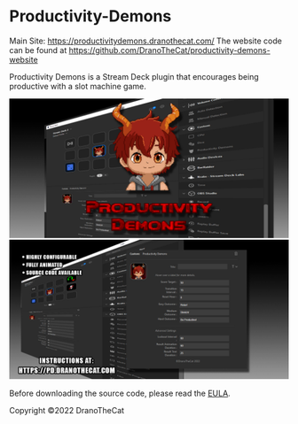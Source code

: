 # Productivity-Demons
Main Site: https://productivitydemons.dranothecat.com/ 
The website code can be found at https://github.com/DranoTheCat/productivity-demons-website

Productivity Demons is a Stream Deck plugin that encourages being productive with a slot machine game.</p>

![Preview 1](previews/1-preview.png)
![Preview 2](previews/2-preview.png)

Before downloading the source code, please read the [EULA](EULA.txt).

Copyright ©2022 DranoTheCat
